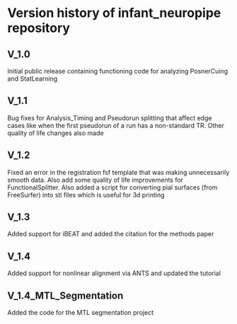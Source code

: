 # Version history of infant_neuropipe repository

## V_1.0
Initial public release containing functioning code for analyzing PosnerCuing and StatLearning

## V_1.1
Bug fixes for Analysis_Timing and Pseudorun splitting that affect edge cases like when the first pseudorun of a run has a non-standard TR. Other quality of life changes also made

## V_1.2
Fixed an error in the registration fsf template that was making unnecessarily smooth data. Also add some quality of life improvements for FunctionalSplitter. Also added a script for converting pial surfaces (from FreeSurfer) into stl files which is useful for 3d printing

## V_1.3
Added support for iBEAT and added the citation for the methods paper

## V_1.4
Added support for nonlinear alignment via ANTS and updated the tutorial

## V_1.4_MTL_Segmentation
Added the code for the MTL segmentation project

